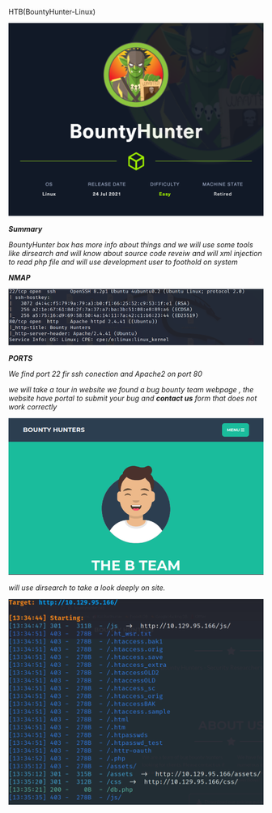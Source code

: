 
HTB(BountyHunter-Linux)

![](/Assets/HTB/BountyHunter/assets/BountyHunter.png)

_**Summary**_ 

_BountyHunter box has more info about things and we will use some tools like dirsearch and will know about source code reveiw and will xml injection to read php file and will use development user to foothold on system_


_**NMAP**_

![](/Assets/HTB/BountyHunter/assets/nmap1.png)

_**PORTS**_

_We find port 22 fir ssh conection and Apache2 on port 80_ 

_we will take a tour in website we found a bug bounty team webpage , the website have portal to submit your bug and **contact us** form that does not work correctly_

![](/Assets/HTB/BountyHunter/assets/web.png)


_will use dirsearch to take a look deeply on site._

![](/Assets/HTB/BountyHunter/assets/dirsearch.png)





